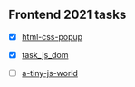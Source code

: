 ## Frontend 2021 tasks

-[X] [html-css-popup](https://github.com/andrewklmn/frontend-2021-homeworks/tree/main/submissions/andrewklmn/html-css-popup)

-[X] [task_js_dom](https://github.com/andrewklmn/frontend-2021-homeworks/tree/main/submissions/andrewklmn/task_js_dom)

-[ ] [a-tiny-js-world](https://github.com/andrewklmn/frontend-2021-homeworks/tree/main/submissions/andrewklmn/a-tiny-js-world)

